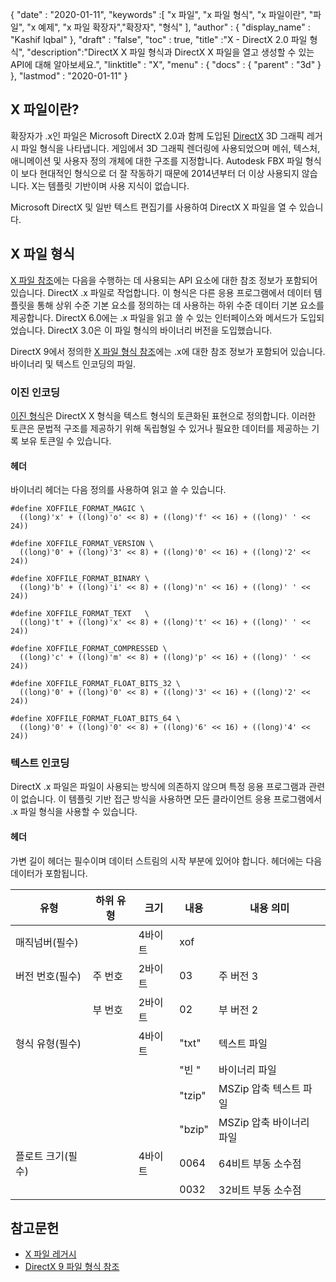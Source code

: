 {
  "date" : "2020-01-11",
  "keywords" :[ "x 파일", "x 파일 형식", "x 파일이란", "파일", "x 예제", "x 파일 확장자","확장자", "형식" ],
  "author" : {
    "display_name" : "Kashif Iqbal"
},
  "draft" : "false",
  "toc" : true,
  "title" :"X - DirectX 2.0 파일 형식",
  "description":"DirectX X 파일 형식과 DirectX X 파일을 열고 생성할 수 있는 API에 대해 알아보세요.",
  "linktitle" : "X",
  "menu" : {
    "docs" : {
      "parent" : "3d"
}
},
  "lastmod" : "2020-01-11"
}

## X 파일이란?

확장자가 .x인 파일은 Microsoft DirectX 2.0과 함께 도입된 [DirectX](https://www.microsoft.com/en-us/download/search.aspx?q=directx) 3D 그래픽 레거시 파일 형식을 나타냅니다. 게임에서 3D 그래픽 렌더링에 사용되었으며 메쉬, 텍스처, 애니메이션 및 사용자 정의 개체에 대한 구조를 지정합니다. Autodesk FBX 파일 형식이 보다 현대적인 형식으로 더 잘 작동하기 때문에 2014년부터 더 이상 사용되지 않습니다. X는 템플릿 기반이며 사용 지식이 없습니다.

Microsoft DirectX 및 일반 텍스트 편집기를 사용하여 DirectX X 파일을 열 수 있습니다.

## X 파일 형식

[X 파일 참조](https://learn.microsoft.com/en-us/windows/win32/direct3d9/dx9-graphics-reference-d3dx-x-file)에는 다음을 수행하는 데 사용되는 API 요소에 대한 참조 정보가 포함되어 있습니다. DirectX .x 파일로 작업합니다. 이 형식은 다른 응용 프로그램에서 데이터 템플릿을 통해 상위 수준 기본 요소를 정의하는 데 사용하는 하위 수준 데이터 기본 요소를 제공합니다. DirectX 6.0에는 .x 파일을 읽고 쓸 수 있는 인터페이스와 메서드가 도입되었습니다. DirectX 3.0은 이 파일 형식의 바이너리 버전을 도입했습니다.

DirectX 9에서 정의한 [X 파일 형식 참조](https://learn.microsoft.com/en-us/windows/win32/direct3d9/dx9-graphics-reference-x-file-format)에는 .x에 대한 참조 정보가 포함되어 있습니다. 바이너리 및 텍스트 인코딩의 파일.

### 이진 인코딩

[이진 형식](https://learn.microsoft.com/en-us/windows/win32/direct3d9/binary-encoding)은 DirectX X 형식을 텍스트 형식의 토큰화된 표현으로 정의합니다. 이러한 토큰은 문법적 구조를 제공하기 위해 독립형일 수 있거나 필요한 데이터를 제공하는 기록 보유 토큰일 수 있습니다.

#### 헤더

바이너리 헤더는 다음 정의를 사용하여 읽고 쓸 수 있습니다.

```
#define XOFFILE_FORMAT_MAGIC \
  ((long)'x' + ((long)'o' << 8) + ((long)'f' << 16) + ((long)' ' << 24))

#define XOFFILE_FORMAT_VERSION \
  ((long)'0' + ((long)'3' << 8) + ((long)'0' << 16) + ((long)'2' << 24))

#define XOFFILE_FORMAT_BINARY \
  ((long)'b' + ((long)'i' << 8) + ((long)'n' << 16) + ((long)' ' << 24))

#define XOFFILE_FORMAT_TEXT   \
  ((long)'t' + ((long)'x' << 8) + ((long)'t' << 16) + ((long)' ' << 24))

#define XOFFILE_FORMAT_COMPRESSED \
  ((long)'c' + ((long)'m' << 8) + ((long)'p' << 16) + ((long)' ' << 24))

#define XOFFILE_FORMAT_FLOAT_BITS_32 \
  ((long)'0' + ((long)'0' << 8) + ((long)'3' << 16) + ((long)'2' << 24))

#define XOFFILE_FORMAT_FLOAT_BITS_64 \
  ((long)'0' + ((long)'0' << 8) + ((long)'6' << 16) + ((long)'4' << 24))
```

### 텍스트 인코딩

DirectX .x 파일은 파일이 사용되는 방식에 의존하지 않으며 특정 응용 프로그램과 관련이 없습니다. 이 템플릿 기반 접근 방식을 사용하면 모든 클라이언트 응용 프로그램에서 .x 파일 형식을 사용할 수 있습니다.


#### 헤더

가변 길이 헤더는 필수이며 데이터 스트림의 시작 부분에 있어야 합니다. 헤더에는 다음 데이터가 포함됩니다.

|유형 |하위 유형 |크기 |내용 |내용 의미|
---|---|---|---|---|
|매직넘버(필수)| | 4바이트 |xof |
|버전 번호(필수) |주 번호 |2바이트 |03 |주 버전 3|
| |부 번호 |2바이트 |02 |부 버전 2|
|형식 유형(필수)| |4바이트 |"txt" |텍스트 파일|
| | | |"빈 "| 바이너리 파일|
| | | |"tzip"| MSZip 압축 텍스트 파일|
| | | |"bzip"| MSZip 압축 바이너리 파일|
|플로트 크기(필수)| |4바이트| 0064| 64비트 부동 소수점|
| | | |0032 |32비트 부동 소수점|


## 참고문헌

* [X 파일 레거시](https://learn.microsoft.com/en-us/windows/win32/direct3d9/x-files--legacy-)
* [DirectX 9 파일 형식 참조](https://learn.microsoft.com/en-us/windows/win32/direct3d9/dx9-graphics-reference-x-file-format)

